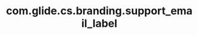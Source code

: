 ---
layout: page
title: com.glide.cs.branding.support_email_label
description: ""
value: "Send Email to Customer Support"
---